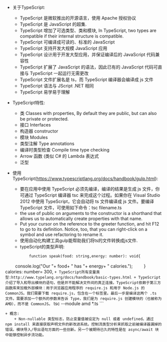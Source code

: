 + 关于TypeScript:
    + TypeScript 是微软推出的开源语言，使用 Apache 授权协议   
    + TypeScript 是 JavaScript 的超集.   
    + TypeScript 增加了可选类型、类和模块, In TypeScript, two types are compatible if their internal structure is compatible.    
    + TypeScript 可编译成可读的、标准的 JavaScript    
    + TypeScript 支持开发大规模 JavaScript 应用   
    + TypeScript 设计用于开发大型应用，并保证编译后的 JavaScript 代码兼容性   
    + TypeScript 扩展了 JavaScript 的语法，因此已有的 JavaScript 代码可直接与 TypeScript 一起运行无需更改    
    + TypeScript 文件扩展名是 ts，而 TypeScript 编译器会编译成 js 文件   
    + TypeScript 语法与 JScript .NET 相同   
    + TypeScript 易学易于理解

+ TypeScript特性:
    + 类 Classes    with properties, By default they are public, but can also be private or protected.
    + 接口 Interfaces  
    + 构造器  constructor
    + 模块 Modules    
    + 类型注解 Type annotations   
    + 编译时类型检查 Compile time type checking   
    + Arrow 函数 (类似 C# 的 Lambda 表达式
    + 泛型

+ 使用TypeScript(https://www.typescriptlang.org/docs/handbook/gulp.html):
    + 要在应用中使用 TypeScript 必须先编译，编译的结果是生成 js 文件，你可通过 TypeScript 编译器 tsc 来完成这个过程。如果你在 Visual Studio 2012 中使用 TypeScript，它会自动将 ts 文件编译成 js 文件。要编译 TypeScript 文件，可使用如下命令：tsc filename.ts
    + the use of public on arguments to the constructor is a shorthand that allows us to automatically create properties with that name.
    + Put your cursor on the reference to the greeter function, and hit F12 to go to its definition. Notice, too, that you can right-click on a symbol and use refactoring to rename it.
    + 使用自动化构建工具gulp能帮助我们将ts的文件转换成js文件.
    + typeScript的类型声明:
        ```
            function speak(food: string,energy: number): void{
　　            console.log("Our "+ food+ " has "+ energy+ " calories.");
　　        }
            calories: number= 300,
        ```
    + TypeScript所有变量类型:http://www.typelang.org/docs/handbook/basic-types.html
    + TypeScript介绍了导入和导出模块的语句，但是并不能解决文件间的真正连接。TypeScript依赖于第三方函数库来加载外部模块：用于浏览器应用程序的 require.js 和用于 Node.js 的 CommonJS。我们需要下载 require.js，包含在一个标签里。最后一步是编译这两个 .ts 文件。需要添加一个额外的参数来告诉 Type，我们是为 require.js 创建模块的（也被称为AMD），而不是 CommonJS。
        ```
            tsc --module amd *.ts
        ```

    + 概念:
        + Non-nullable 类型标志，防止变量值被设定为 null 或者 undefined。通过 npm install 来直接获取声明文件的新改进系统。控制流类型分析来抓取之前被编译器漏掉的错误。模块导入/导出语句方面的一些创新。另一个被期待已久的特性是在 async/await 块中能够控制异步流功能。
